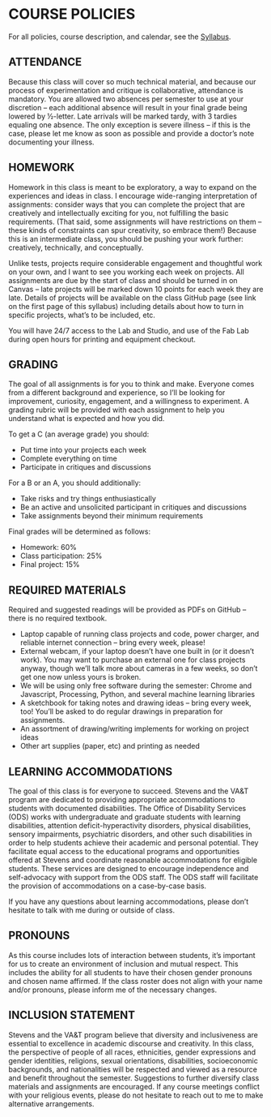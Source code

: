 # COURSE POLICIES

For all policies, course description, and calendar, see the [Syllabus](https://github.com/jeffThompson/CreativeProgramming2/blob/master/Syllabus.pdf).

## ATTENDANCE  
Because this class will cover so much technical material, and because our process of experimentation and critique is collaborative, attendance is mandatory. You are allowed two absences per semester to use at your discretion – each additional absence will result in your final grade being lowered by ½-letter. Late arrivals will be marked tardy, with 3 tardies equaling one absence. The only exception is severe illness – if this is the case, please let me know as soon as possible and provide a doctor’s note documenting your illness.

## HOMEWORK  
Homework in this class is meant to be exploratory, a way to expand on the experiences and ideas in class. I encourage wide-ranging interpretation of assignments: consider ways that you can complete the project that are creatively and intellectually exciting for you, not fulfilling the basic requirements. (That said, some assignments will have restrictions on them – these kinds of constraints can spur creativity, so embrace them!) Because this is an intermediate class, you should be pushing your work further: creatively, technically, and conceptually. 

Unlike tests, projects require considerable engagement and thoughtful work on your own, and I want to see you working each week on projects. All assignments are due by the start of class and should be turned in on Canvas – late projects will be marked down 10 points for each week they are late. Details of projects will be available on the class GitHub page (see link on the first page of this syllabus) including details about how to turn in specific projects, what’s to be included, etc.

You will have 24/7 access to the Lab and Studio, and use of the Fab Lab during open hours for printing and equipment checkout.

## GRADING  
The goal of all assignments is for you to think and make. Everyone comes from a different background and experience, so I’ll be looking for improvement, curiosity, engagement, and a willingness to experiment. A grading rubric will be provided with each assignment to help you understand what is expected and how you did.

To get a C (an average grade) you should:  

* Put time into your projects each week  
* Complete everything on time  
* Participate in critiques and discussions  

For a B or an A, you should additionally:

* Take risks and try things enthusiastically  
* Be an active and unsolicited participant in critiques and discussions  
* Take assignments beyond their minimum requirements  

Final grades will be determined as follows:  

* Homework: 60%  
* Class participation: 25%  
* Final project: 15%  
 
## REQUIRED MATERIALS  
Required and suggested readings will be provided as PDFs on GitHub – there is no required textbook.

* Laptop capable of running class projects and code, power charger, and reliable internet connection – bring every week, please!  
* External webcam, if your laptop doesn’t have one built in (or it doesn’t work). You may want to purchase an external one for class projects anyway, though we’ll talk more about cameras in a few weeks, so don’t get one now unless yours is broken.  
* We will be using only free software during the semester: Chrome and Javascript, Processing, Python, and several machine learning libraries  
* A sketchbook for taking notes and drawing ideas – bring every week, too! You’ll be asked to do regular drawings in preparation for assignments.  
* An assortment of drawing/writing implements for working on project ideas  
* Other art supplies (paper, etc) and printing as needed  

## LEARNING ACCOMMODATIONS  
The goal of this class is for everyone to succeed. Stevens and the VA&T program are dedicated to providing appropriate accommodations to students with documented disabilities. The Office of Disability Services (ODS) works with undergraduate and graduate students with learning disabilities, attention deficit-hyperactivity disorders, physical disabilities, sensory impairments, psychiatric disorders, and other such disabilities in order to help students achieve their academic and personal potential. They facilitate equal access to the educational programs and opportunities offered at Stevens and coordinate reasonable accommodations for eligible students. These services are designed to encourage independence and self-advocacy with support from the ODS staff. The ODS staff will facilitate the provision of accommodations on a case-by-case basis. 

If you have any questions about learning accommodations, please don’t hesitate to talk with me during or outside of class.

## PRONOUNS  
As this course includes lots of interaction between students, it’s important for us to create an environment of inclusion and mutual respect. This includes the ability for all students to have their chosen gender pronouns and chosen name affirmed. If the class roster does not align with your name and/or pronouns, please inform me of the necessary changes. 
 
## INCLUSION STATEMENT  
Stevens and the VA&T program believe that diversity and inclusiveness are essential to excellence in academic discourse and creativity. In this class, the perspective of people of all races, ethnicities, gender expressions and gender identities, religions, sexual orientations, disabilities, socioeconomic backgrounds, and nationalities will be respected and viewed as a resource and benefit throughout the semester. Suggestions to further diversify class materials and assignments are encouraged. If any course meetings conflict with your religious events, please do not hesitate to reach out to me to make alternative arrangements.
